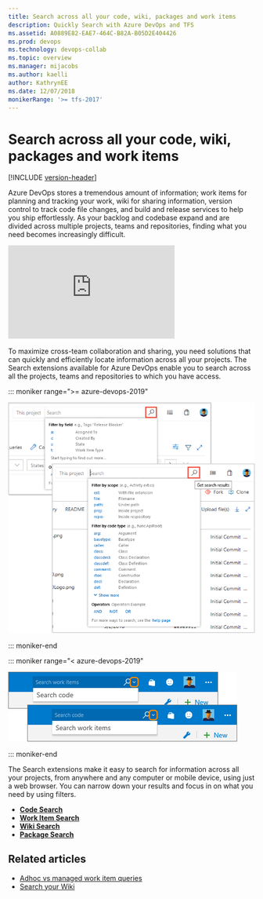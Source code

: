 ```yaml
---
title: Search across all your code, wiki, packages and work items
description: Quickly Search with Azure DevOps and TFS
ms.assetid: A0889E82-EAE7-464C-B82A-B05D2E404426
ms.prod: devops
ms.technology: devops-collab
ms.topic: overview
ms.manager: mijacobs
ms.author: kaelli
author: KathrynEE
ms.date: 12/07/2018
monikerRange: '>= tfs-2017'
---
```


# Search across all your code, wiki, packages and work items

[!INCLUDE [version-header](../../includes/version-tfs-2017-through-vsts.md)]

Azure DevOps stores a tremendous amount of information; 
work items for planning and tracking your work, wiki for sharing information, version control to track code file changes, 
and build and release services to help you ship effortlessly. 
As your backlog and codebase expand and are divided across multiple projects, teams and repositories, 
finding what you need becomes increasingly difficult. 

<iframe src="https://channel9.msdn.com/Events/Visual-Studio/Connect-event-2015/500/player" width="340" height="190" allowFullScreen="true" frameBorder="0"></iframe>

To maximize cross-team 
collaboration and sharing, you need solutions that can quickly and 
efficiently locate information across all your projects. The Search 
extensions available for Azure DevOps 
enable you to search across all the projects, teams and repositories to which you have access. 



::: moniker range=">= azure-devops-2019"  

![Search boxes in Azure DevOps](media/shared/title-bar-search-box-select-type-tfs.png)

::: moniker-end

::: moniker range="< azure-devops-2019"  

![Search boxes in TFS 2018 and earlier](media/shared/title-bar-search-box-select-type.png)

::: moniker-end

The Search extensions make it easy to search for information across all
your projects, from anywhere and any computer or mobile device, using just a web browser.
You can narrow down your results and focus in on what you need by using filters.

- **[Code Search](code-search.md)**
- **[Work Item Search](work-item-search.md)**
- **[Wiki Search](../wiki/search-wiki.md)**
- **[Package Search](package-search.md)**

## Related articles

* [Adhoc vs managed work item queries](../../boards/queries/adhoc-vs-managed-queries.md?toc=/azure/devops/project/search/toc.json&bc=/azure/devops/project/search/breadcrumb/toc.json)
* [Search your Wiki](https://blogs.msdn.microsoft.com/devops/2017/12/01/announcing-public-preview-of-wiki-search/)

